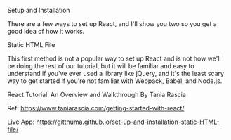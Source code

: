 Setup and Installation

There are a few ways to set up React, and I'll show you two so you get a good idea of how it works.

Static HTML File

This first method is not a popular way to set up React and is not how we'll be doing the rest of our tutorial, but it will be familiar and easy to understand if you've ever used a library like jQuery, and it's the least scary way to get started if you're not familiar with Webpack, Babel, and Node.js.

React Tutorial: An Overview and Walkthrough
By Tania Rascia

Ref: https://www.taniarascia.com/getting-started-with-react/

Live App: https://gitthuma.github.io/set-up-and-installation-static-HTML-file/
